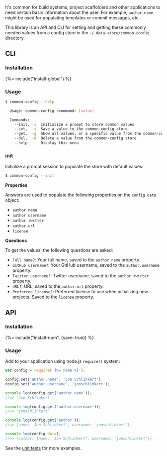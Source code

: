 It's common for build systems, project scaffolders and other applications to need certain basic information about the user. For example, `author.name` might be used for populating templates or commit messages, etc.

This library is an API and CLI for setting and getting these commonly needed values from a config store in the `~/.data-store/common-config` directory.

## CLI

### Installation

{%= include("install-global") %}

### Usage

```sh
$ common-config --help

  Usage: common-config <command> [value]

  Commands:
    --init, -i  Initialize a prompt to store common values
    --set,  -s  Save a value to the common-config store
    --get,  -g  Show all values, or a specific value from the common-config store
    --del,  -d  Delete a value from the common-config store
    --help      Display this menu
```

### init

Initialize a prompt session to populate the store with default values:

```sh
$ common-config --init
```

**Properties**

Answers are used to populate the following properties on the `config.data` object:

- `author.name`
- `author.username`
- `author.twitter`
- `author.url`
- `license`

**Questions**

To get the values, the following questions are asked:

- `Full name?`: Your full name, saved to the `author.name` property.
- `GitHub username?`: Your GitHub username, saved to the `author.username` property.
- `Twitter username?`: Twitter username, saved to the `author.twitter` property.
- `URL?`: URL, saved to the `author.url` property.
- `Preferred license?`: Preferred license to use when initializing new projects. Saved to the `license` property.

## API

### Installation

{%= include("install-npm", {save: true}) %}

### Usage

Add to your application using node.js `require()` system:

```js
var config = require('{%= name %}');

config.set('author.name', 'Jon Schlinkert');
config.set('author.username', 'jonschlinkert');

console.log(config.get('author.name'));
//=> 'Jon Schlinkert'

console.log(config.get('author.username'));
//=> 'jonschlinkert'

console.log(config.get('author'));
//=> {name: 'Jon Schlinkert', username: 'jonschlinkert'}

console.log(config.data);
//=> {author: {name: 'Jon Schlinkert', username: 'jonschlinkert'}}
```

See the [unit tests](test.js) for more examples.
